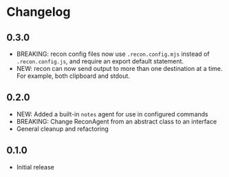 # Changelog

## 0.3.0

- BREAKING: recon config files now use `.recon.config.mjs` instead of `.recon.config.js`, and require an export default statement.
- NEW: recon can now send output to more than one destination at a time. For example, both clipboard and stdout.

## 0.2.0

- NEW: Added a built-in `notes` agent for use in configured commands
- BREAKING: Change ReconAgent from an abstract class to an interface
- General cleanup and refactoring

## 0.1.0

- Initial release
